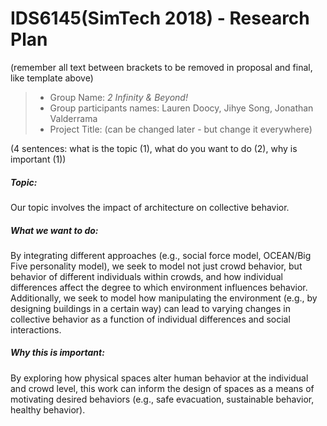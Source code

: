 # IDS6145(SimTech 2018) - Research Plan
(remember all text between brackets to be removed in proposal and final, like template above)

> * Group Name: *2 Infinity & Beyond!*
> * Group participants names: Lauren Doocy, Jihye Song, Jonathan Valderrama
> * Project Title: (can be changed later - but change it everywhere)

(4 sentences: what is the topic (1), what do you want to do (2), why is important (1))

##### Topic:
Our topic involves the impact of architecture on collective behavior.

##### What we want to do:
By integrating different approaches (e.g., social force model, OCEAN/Big Five personality model), 
we seek to model not just crowd behavior, but behavior of different individuals within crowds, and how individual differences affect the degree to which environment influences behavior. 
Additionally, we seek to model how manipulating the environment (e.g., by designing buildings in a certain way) can lead to varying changes in collective behavior as a function of individual differences and social interactions.

##### Why this is important:
By exploring how physical spaces alter human behavior at the individual and crowd level, this work can inform the design of spaces as a means of motivating desired behaviors (e.g., safe evacuation, sustainable behavior, healthy behavior).
